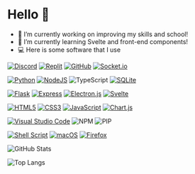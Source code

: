 # Hello 👋

- 🔭 I’m currently working on improving my skills and school!
- 🌱 I’m currently learning Svelte and front-end components!
- 💻 Here is some software that I use

[![Discord](https://img.shields.io/badge/Discord-2B2E3A.svg?style=for-the-badge&logo=Discord&logoColor=ffffff)](https://discord.com/users/962990102659866664)
[![Replit](https://img.shields.io/badge/Replit-2B2E3A?logo=replit&style=for-the-badge&logoColor=white)](https://replit.com/)
[![GitHub](https://img.shields.io/badge/GitHub-2B2E3A?style=for-the-badge&logo=github)](https://github.com/) [![Socket.io](https://img.shields.io/badge/Socket.io-2B2E3A?style=for-the-badge&logo=socket.io&badgeColor=010101)](https://socket.io/) 

 
[![Python](https://img.shields.io/badge/Python-2B2E3A?style=for-the-badge&logo=python&logoColor=4ea6ed)](https://www.python.org/) [![NodeJS](https://img.shields.io/badge/NodeJS-2B2E3A?style=for-the-badge&logo=Node.js&logoColor=80bd00)](https://nodejs.org) ![TypeScript](https://img.shields.io/badge/typescript-2B2E3A.svg?style=for-the-badge&logo=typescript) [![SQLite](https://img.shields.io/badge/sqlite-2B2E3A.svg?style=for-the-badge&logo=sqlite&logoColor=4ea6ed)](https://www.sqlite.org) 

[![Flask](https://img.shields.io/badge/Flask-2B2E3A?style=for-the-badge&logo=Flask)](https://flask.palletsprojects.com/en/2.0.x/) [![Express](https://img.shields.io/badge/Express-2B2E3A?style=for-the-badge&logo=Express)](https://expressjs.com/) [![Electron.js](https://img.shields.io/badge/Electron-2B2E3A?style=for-the-badge&logo=Electron&logoColor=white)](https://electronjs.org) [![Svelte](https://img.shields.io/badge/Svelte-2B2E3A?style=for-the-badge&logo=Svelte)](https://svelte.dev/) 

[![HTML5](https://img.shields.io/badge/html5-2B2E3A.svg?style=for-the-badge&logo=html5&logoColor=e54c21)](https://en.wikipedia.org/wiki/HTML5) [![CSS3](https://img.shields.io/badge/css3-2B2E3A.svg?style=for-the-badge&logo=css3&logoColor=6181fa)](https://en.wikipedia.org/wiki/CSS) [![JavaScript](https://img.shields.io/badge/JavaScript-2B2E3A?style=for-the-badge&logo=javascript)](https://en.wikipedia.org/wiki/JavaScript) [![Chart.js](https://img.shields.io/badge/ChartJS-2B2E3A.svg?style=for-the-badge&logo=chart.js&logoColor=#fe767a)](https://chartjs.org) 

[![Visual Studio Code](https://img.shields.io/badge/Visual_Studio_Code-2B2E3A?style=for-the-badge&logo=visual%20studio%20code&logoColor=21a3f0)](https://code.visualstudio.com) ![NPM](https://img.shields.io/badge/NPM-2B2E3A.svg?style=for-the-badge&logo=npm&logoColor=white) ![PIP](https://img.shields.io/badge/pip-2B2E3A.svg?style=for-the-badge&logo=pypi)


[![Shell Script](https://img.shields.io/badge/Bash_/_Zsh-2B2E3A.svg?style=for-the-badge&logo=gnu-bash&logoColor=white)](https://en.wikipedia.org/wiki/Shell_script) [![macOS](https://img.shields.io/badge/macOS-2B2E3A?logo=apple&style=for-the-badge)](https://www.apple.com/macOS) [![Firefox](https://img.shields.io/badge/Firefox-2B2E3A?logo=Firefox&style=for-the-badge)](https://www.mozilla.org/firefox/) 

![GitHub Stats](https://github-readme-stats.vercel.app/api?username=Chiroyce1&show_icons=true&theme=github_dark)

![Top Langs](https://github-readme-stats.vercel.app/api/top-langs/?username=Chiroyce1&theme=github_dark)

<!-- https://github.com/Ileriayo/markdown-badges#languages -->
